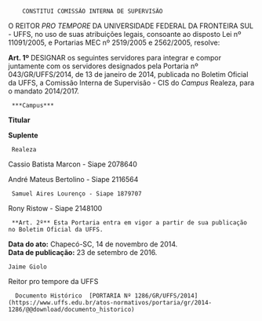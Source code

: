         CONSTITUI COMISSÃO INTERNA DE SUPERVISÃO  

O REITOR *PRO TEMPORE* DA UNIVERSIDADE FEDERAL DA FRONTEIRA SUL - UFFS, no uso de suas atribuições legais, consoante ao disposto Lei nº 11091/2005, e Portarias MEC nº 2519/2005 e 2562/2005, resolve:

 **Art. 1º** DESIGNAR os seguintes servidores para integrar e compor juntamente com os servidores designados pela Portaria nº 043/GR/UFFS/2014, de 13 de janeiro de 2014, publicada no Boletim Oficial da UFFS, a Comissão Interna de Supervisão - CIS do *Campus* Realeza, para o mandato 2014/2017.

     ***Campus***

   **Titular**

   **Suplente**

     Realeza

   Cassio Batista Marcon - Siape 2078640

   André Mateus Bertolino - Siape 2116564

     Samuel Aires Lourenço - Siape 1879707

   Rony Ristow - Siape 2148100

     **Art. 2º** Esta Portaria entra em vigor a partir de sua publicação no Boletim Oficial da UFFS.

  

   **Data do ato:** Chapecó-SC, 14 de novembro de 2014.   
 **Data de publicação:**  23 de setembro de 2016. 

    Jaime Giolo   
 Reitor pro tempore da UFFS 

      Documento Histórico  [PORTARIA Nº 1286/GR/UFFS/2014](https://www.uffs.edu.br/atos-normativos/portaria/gr/2014-1286/@@download/documento_historico)     
      